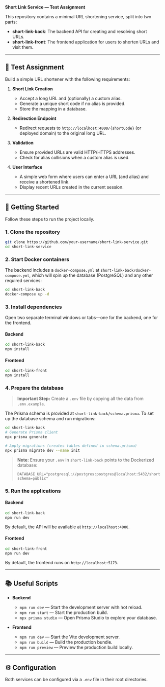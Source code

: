 **Short Link Service — Test Assignment**

This repository contains a minimal URL shortening service, split into two parts:

- **short-link-back**: The backend API for creating and resolving short URLs.
- **short-link-front**: The frontend application for users to shorten URLs and visit them.

---

## 📝 Test Assignment

Build a simple URL shortener with the following requirements:

1. **Short Link Creation**

   - Accept a long URL and (optionally) a custom alias.
   - Generate a unique short code if no alias is provided.
   - Store the mapping in a database.

2. **Redirection Endpoint**

   - Redirect requests to `http://localhost:4000/{shortCode}` (or deployed domain) to the original long URL.

3. **Validation**

   - Ensure provided URLs are valid HTTP/HTTPS addresses.
   - Check for alias collisions when a custom alias is used.

4. **User Interface**

   - A simple web form where users can enter a URL (and alias) and receive a shortened link.
   - Display recent URLs created in the current session.

---

## 🚀 Getting Started

Follow these steps to run the project locally.

### 1. Clone the repository

```bash
git clone https://github.com/your-username/short-link-service.git
cd short-link-service
```

### 2. Start Docker containers

The backend includes a `docker-compose.yml` at `short-link-back/docker-compose.yml`, which will spin up the database (PostgreSQL) and any other required services:

```bash
cd short-link-back
docker-compose up -d
```

### 3. Install dependencies

Open two separate terminal windows or tabs—one for the backend, one for the frontend.

#### Backend

```bash
cd short-link-back
npm install
```

#### Frontend

```bash
cd short-link-front
npm install
```

### 4. Prepare the database

> **Important Step:** Create a `.env` file by copying all the data from `.env.example`.

The Prisma schema is provided at `short-link-back/schema.prisma`. To set up the database schema and run migrations:

```bash
cd short-link-back
# Generate Prisma client
npx prisma generate

# Apply migrations (creates tables defined in schema.prisma)
npx prisma migrate dev --name init
```

> **Note:** Ensure your `.env` in `short-link-back` points to the Dockerized database:
>
> ```env
> DATABASE_URL="postgresql://postgres:postgres@localhost:5432/shortlink?schema=public"
> ```

### 5. Run the applications

#### Backend

```bash
cd short-link-back
npm run dev
```

By default, the API will be available at `http://localhost:4000`.

#### Frontend

```bash
cd short-link-front
npm run dev
```

By default, the frontend runs on `http://localhost:5173`.

---

## 📚 Useful Scripts

- **Backend**

  - `npm run dev` — Start the development server with hot reload.
  - `npm run start` — Start the production build.
  - `npx prisma studio` — Open Prisma Studio to explore your database.

- **Frontend**

  - `npm run dev` — Start the Vite development server.
  - `npm run build` — Build the production bundle.
  - `npm run preview` — Preview the production build locally.

---

## ⚙️ Configuration

Both services can be configured via a `.env` file in their root directories.

